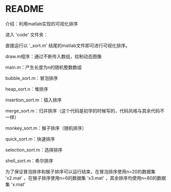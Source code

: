 # README

介绍：利用matlab实现的可视化排序

进入 'code' 文件夹：

直接运行以 '_sort.m' 结尾的matlab文件即可进行可视化排序。

draw.m程序：通过不断传入数组，绘制动态图像

main.m：产生长度为n的随机整数数组

bubble_sort.m：冒泡排序

heap_sort.n：堆排序

insertion_sort.m：插入排序

merge_sort.m：归并排序（这个代码是初学的时候写的，代码风格与其余代码不一样）

monkey_sort.m：猴子排序（随机排序）

quick_sort.m：快速排序

selection_sort.m：选择排序

shell_sort.m：希尔排序

为了保证冒泡排序和猴子排序可以运行结束，在冒泡排序使用n=20的数据集 'x2.mat' ，在猴子排序使用n=6的数据集 'x3.mat' ，其余排序均使用n=80的数据集 'x.mat'
